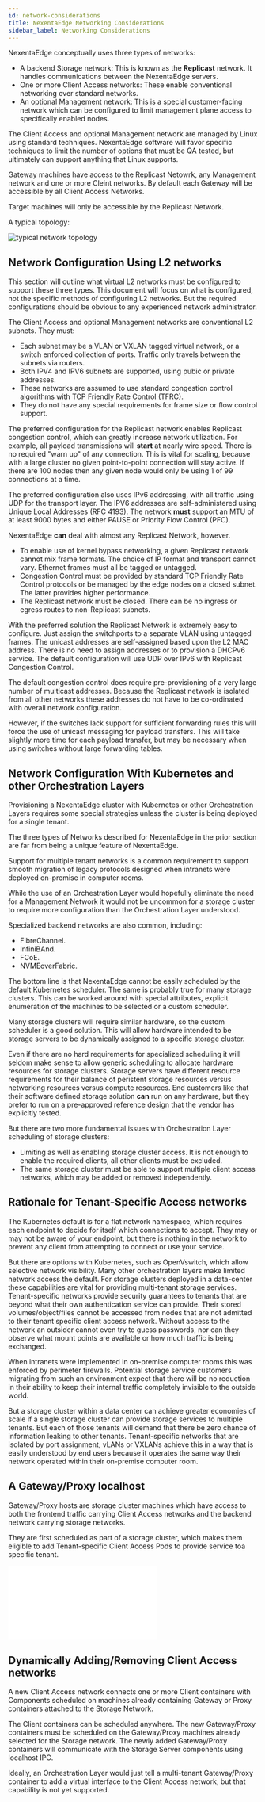 ```yaml
---
id: network-considerations
title: NexentaEdge Networking Considerations
sidebar_label: Networking Considerations
---
```


NexentaEdge conceptually uses three types of networks:
* A backend Storage network: This is known as the **Replicast** network. It handles communications between the NexentaEdge servers.
* One or more Client Access networks: These enable conventional networking over standard networks.
* An optional Management network: This is a special customer-facing network which can be configured to limit management plane access to specifically enabled nodes.

The Client Access and optional Management network are managed by Linux using standard techniques.
NexentaEdge software will favor specific techniques to limit the number of options that must be QA tested,
but ultimately can support anything that Linux supports.

Gateway machines have access to the Replicast Netowrk, any Management network and one or more Cleint networks. By default each Gateway will be accessible by all Client Access Networks.

Target machines will only be accessible by the Replicast Network.

A typical topology:

![typical network topology][NetworkDiagram]

[NetworkDiagram]:/docs/assets/NexentaEdgeNetworkConsiderations/FrontendVsBackendNetworksForStorage2.png


## Network Configuration Using L2 networks
This section will outline what virtual L2 networks must be configured to support these three types.
This document will focus on what is configured, not the specific methods of configuring L2 networks.
But the required configurations should be obvious to any experienced network administrator.

The Client Access and optional Management networks are conventional L2 subnets. They must:

* Each subnet may be a VLAN or VXLAN tagged virtual network, or a switch enforced collection of ports.
Traffic only travels between the subnets via routers.
* Both IPV4 and IPV6 subnets are supported,
using pubic or private addresses.
* These networks are assumed to use standard congestion control
algorithms with TCP Friendly Rate Control (TFRC).
* They  do not have any special requirements
for frame size or flow control support.

The preferred configuration for the Replicast network enables Replicast congestion control,
which can greatly increase network utilization. For example, all payload transmissions will
**start** at nearly wire speed. There is no required "warn up" of any connection.
This is vital for scaling, because with a large cluster no given point-to-point connection
will stay active. If there are 100 nodes then any given node would only be using 1 of 99
connections at a time.

The preferred configuration also uses IPv6 addressing,
with all traffic using UDP for the transport layer.
The IPV6 addresses are self-administered using Unique Local Addresses (RFC 4193).
The network **must** support an MTU of at least 9000 bytes and either PAUSE or Priority Flow Control (PFC).

NexentaEdge **can** deal with almost any Replicast Network, however.
* To enable use of kernel bypass networking, a given Replicast network cannot mix frame formats. The choice of IP format and transport cannot vary. Ethernet frames must all be tagged or untagged.
* Congestion Control must be provided by standard TCP Friendly Rate Control protocols or be managed by the edge nodes on a closed subnet. The latter provides higher performance.
* The Replicast network must be closed. There can be no ingress or egress routes to non-Replicast subnets.

With the preferred solution the Replicast Network is extremely easy to configure.
Just assign the switchports to a separate VLAN using untagged frames.
The unicast addresses are self-assigned based upon the L2 MAC address.
There is no need to assign addresses or to provision a DHCPv6 service.
The default configuration will use UDP over IPv6 with Replicast Congestion Control.

The default congestion control does require pre-provisioning of a very large number
of multicast addresses. Because the Replicast network is isolated from all other networks
these addresses do not have to be co-ordinated with overall network configuration.

However, if the switches lack support for sufficient forwarding rules this will force
the use of unicast messaging for payload transfers. This will take slightly more time
for each payload transfer, but may be necessary when using switches without large
forwarding tables.

## Network Configuration With Kubernetes and other Orchestration Layers

Provisioning a NexentaEdge cluster with Kubernetes or other Orchestration Layers requires some special strategies unless the cluster is being deployed for a single tenant.

The three types of Networks described for NexentaEdge in the prior section are far from being a unique feature of NexentaEdge.

Support for multiple tenant networks is a common requirement to support smooth migration of legacy protocols designed when intranets were deployed on-premise in computer rooms.

While the use of an Orchestration Layer would hopefully eliminate the need for a Management Network it would not be uncommon for a storage cluster to require more configuration than the Orchestration Layer understood.

Specialized backend networks are also common, including:
* FibreChannel.
* InfiniBAnd.
* FCoE.
* NVMEoverFabric.

The bottom line is that NexentaEdge cannot be easily scheduled by the default Kubernetes scheduler. The same is probably true for many storage clusters. This can be worked around with special attributes, explicit enumeration of the machines to be selected or a custom scheduler.

Many storage clusters will require similar hardware, so the custom scheduler is a good solution. This will allow hardware intended to be storage servers to be dynamically assigned to a specific storage cluster.

Even if there are no hard requirements for specialized scheduling it will seldom make sense to allow generic scheduling to allocate hardware resources for storage clusters. Storage servers have different resource requirements for their balance of peristent storage resources versus networking resources versus compute resources. End customers like that their software defined storage solution **can** run on any hardware, but they prefer to run on a pre-approved reference design that the vendor has explicitly tested.

But there are two more fundamental issues with Orchestration Layer scheduling of storage clusters:
* Limiting as well as enabling storage cluster access. It is not enough to enable the required clients, all other clients must be excluded.
* The same storage cluster must be able to support multiple client access networks, which may be added or removed independently.

## Rationale for Tenant-Specific Access networks
The Kubernetes default is for a flat network namespace, which requires each endpoint to decide for itself which connections to accept. They may or may not be aware of your endpoint, but there is nothing in the network to prevent any client from attempting to connect or use your service.

But there are options with Kubernetes, such as OpenVswitch, which allow selective network visibility. Many other orchestration layers make limited network access the default. For storage clusters deployed in a data-center these capabilities are vital for providing multi-tenant storage services.
Tenant-specific networks provide security guarantees to tenants that are beyond what their own authentication service can provide. Their stored volumes/object/files cannot be accessed from nodes that are not admitted to their tenant specific client access network. Without access to the network an outsider cannot even try to guess passwords, nor can they observe what mount points are available or how much traffic is being exchanged.

When intranets were implemented in on-premise computer rooms this was enforced by perimeter firewalls. Potential storage service customers migrating from such an environment expect that there will be no reduction in their ability to keep their internal traffic completely invisible to the outside world.

But a storage cluster within a data center can achieve greater economies of scale if a single storage cluster can provide storage services to multiple tenants. But each of those tenants will demand that there be zero chance of information leaking to other tenants. Tenant-specific networks that are isolated by port assignment, vLANs or VXLANs achieve this in a way that is easily understood by end users because it operates the same way their network operated within their on-premise computer room.

## A Gateway/Proxy localhost
Gateway/Proxy hosts are storage cluster machines which have access to both the frontend traffic carrying Client Access networks and the backend network carrying storage networks.

They are first scheduled as part of a storage cluster, which makes them eligible to add Tenant-specific Client Access Pods to provide service toa specific tenant.

![GatewayHost][GatewayHost]

[GatewayHost]:/docs/assets/NexentaEdgeNetworkConsiderations/GatewayHost.pdf

## Dynamically Adding/Removing Client Access networks
A new Client Access network connects one or more Client containers with Components scheduled on machines already containing Gateway or Proxy containers attached to the Storage Network.

The Client containers can be scheduled anywhere. The new Gateway/Proxy containers must be scheduled on the Gateway/Proxy machines already selected for the Storage network. The newly added Gateway/Proxy containers will communicate with the Storage Server components using localhost IPC.

Ideally, an Orchestration Layer would just tell a multi-tenant Gateway/Proxy container to add a virtual interface to the Client Access network, but that capability is not yet supported.
